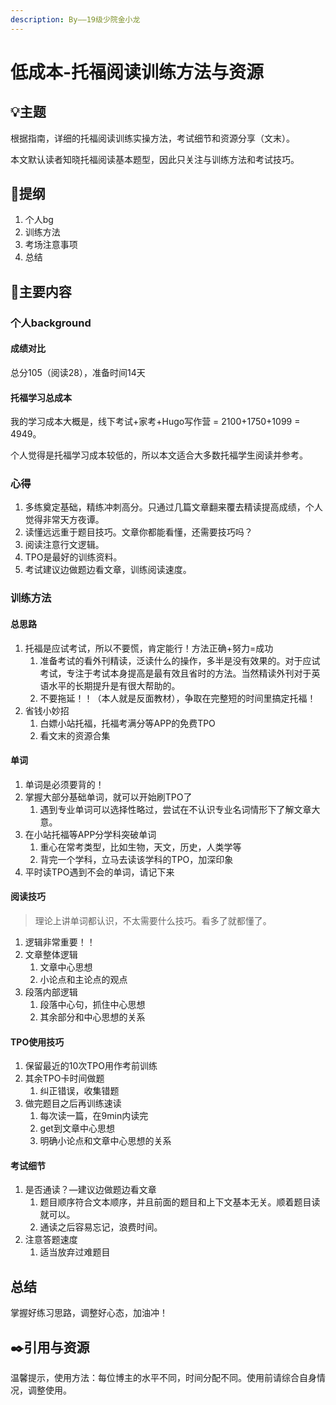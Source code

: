 ```yaml
---
description: By——19级少院金小龙
---
```


# 低成本-托福阅读训练方法与资源

## 💡主题

根据指南，详细的托福阅读训练实操方法，考试细节和资源分享（文末）。

本文默认读者知晓托福阅读基本题型，因此只关注与训练方法和考试技巧。

## 📒提纲

1. 个人bg
2. 训练方法
3. 考场注意事项
4. 总结

## 📖主要内容

### 个人background

#### 成绩对比

总分105（阅读28），准备时间14天

#### 托福学习总成本

我的学习成本大概是，线下考试+家考+Hugo写作营 = 2100+1750+1099 = 4949。

个人觉得是托福学习成本较低的，所以本文适合大多数托福学生阅读并参考。

### 心得

1. 多练奠定基础，精练冲刺高分。只通过几篇文章翻来覆去精读提高成绩，个人觉得非常天方夜谭。
2. 读懂远远重于题目技巧。文章你都能看懂，还需要技巧吗？
3. 阅读注意行文逻辑。
4. TPO是最好的训练资料。
5. 考试建议边做题边看文章，训练阅读速度。

### 训练方法

#### 总思路

1. 托福是应试考试，所以不要慌，肯定能行！方法正确+努力=成功
   1. 准备考试的看外刊精读，泛读什么的操作，多半是没有效果的。对于应试考试，专注于考试本身提高是最有效且省时的方法。当然精读外刊对于英语水平的长期提升是有很大帮助的。
   2. 不要拖延！！（本人就是反面教材），争取在完整短的时间里搞定托福！
2. 省钱小妙招
   1. 白嫖小站托福，托福考满分等APP的免费TPO
   2. 看文末的资源合集

#### 单词

1. 单词是必须要背的！
2. 掌握大部分基础单词，就可以开始刷TPO了
   1. 遇到专业单词可以选择性略过，尝试在不认识专业名词情形下了解文章大意。
3. 在小站托福等APP分学科突破单词
   1. 重心在常考类型，比如生物，天文，历史，人类学等
   2. 背完一个学科，立马去读该学科的TPO，加深印象
4. 平时读TPO遇到不会的单词，请记下来

#### 阅读技巧

> 理论上讲单词都认识，不太需要什么技巧。看多了就都懂了。

1. 逻辑非常重要！！
2. 文章整体逻辑
   1. 文章中心思想
   2. 小论点和主论点的观点
3. 段落内部逻辑
   1. 段落中心句，抓住中心思想
   2. 其余部分和中心思想的关系

#### TPO使用技巧

1. 保留最近的10次TPO用作考前训练
2. 其余TPO卡时间做题
   1. 纠正错误，收集错题
3. 做完题目之后再训练速读
   1. 每次读一篇，在9min内读完
   2. get到文章中心思想
   3. 明确小论点和文章中心思想的关系

#### 考试细节

1. 是否通读？—建议边做题边看文章
   1. 题目顺序符合文本顺序，并且前面的题目和上下文基本无关。顺着题目读就可以。
   2. 通读之后容易忘记，浪费时间。
2. 注意答题速度
   1. 适当放弃过难题目

## 总结

掌握好练习思路，调整好心态，加油冲！

## ✒️引用与资源

温馨提示，使用方法：每位博主的水平不同，时间分配不同。使用前请综合自身情况，调整使用。

